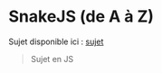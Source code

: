 # SnakeJS (de A à Z)

Sujet disponible ici : [sujet](https://icy-wind-398.notion.site/Snake-JS-de-A-Z-d9d10cde98b14d9b99947d17488512b0)

> Sujet en JS
